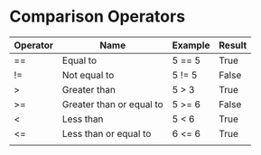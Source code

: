 # Comparison Operators

| Operator | Name                     | Example | Result |
| -------- | ------------------------ | ------- | ------ |
| ==       | Equal to                 | 5 == 5  | True   |
| !=       | Not equal to             | 5 != 5  | False  |
| >        | Greater than             | 5 > 3   | True   |
| >=       | Greater than or equal to | 5 >= 6  | False  |
| <        | Less than                | 5 < 6   | True   |
| <=       | Less than or equal to    | 6 <= 6  | True   |
|          |                          |         |        |
